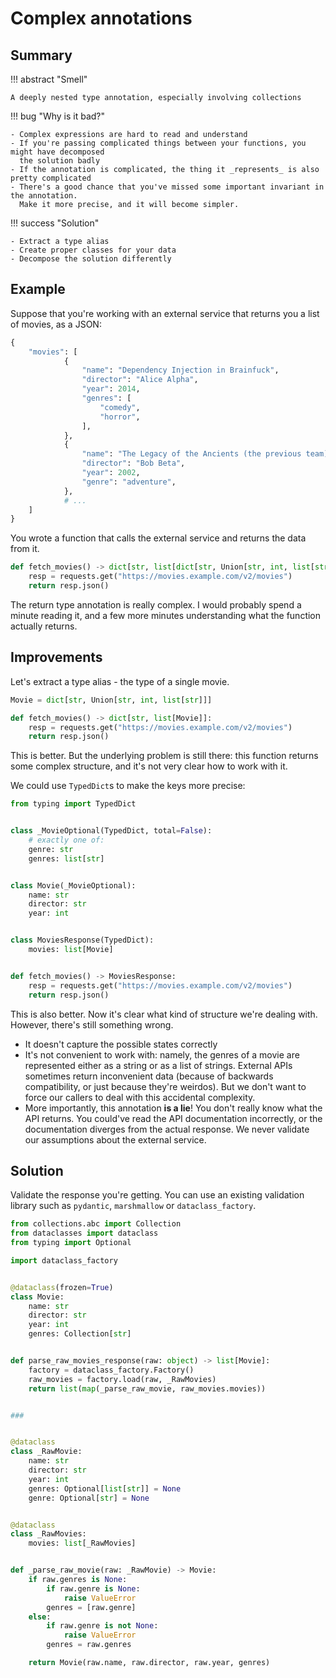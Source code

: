 # Complex annotations


## Summary

!!! abstract "Smell"

    A deeply nested type annotation, especially involving collections

!!! bug "Why is it bad?"

    - Complex expressions are hard to read and understand
    - If you're passing complicated things between your functions, you might have decomposed
      the solution badly
    - If the annotation is complicated, the thing it _represents_ is also pretty complicated
    - There's a good chance that you've missed some important invariant in the annotation.
      Make it more precise, and it will become simpler.

!!! success "Solution"

    - Extract a type alias
    - Create proper classes for your data
    - Decompose the solution differently


## Example

Suppose that you're working with an external service that returns you a list of movies, as a JSON:
```py
{
    "movies": [
            {
                "name": "Dependency Injection in Brainfuck",
                "director": "Alice Alpha",
                "year": 2014,
                "genres": [
                    "comedy",
                    "horror",
                ],
            },
            {
                "name": "The Legacy of the Ancients (the previous team)",
                "director": "Bob Beta",
                "year": 2002,
                "genre": "adventure",
            },
            # ...
    ]
}
```

You wrote a function that calls the external service and returns the data from it.

```py
def fetch_movies() -> dict[str, list[dict[str, Union[str, int, list[str]]]]]:
    resp = requests.get("https://movies.example.com/v2/movies")
    return resp.json()
```

The return type annotation is really complex. I would probably spend a minute reading it, and a few more
minutes understanding what the function actually returns.

## Improvements

Let's extract a type alias - the type of a single movie.

```py
Movie = dict[str, Union[str, int, list[str]]]

def fetch_movies() -> dict[str, list[Movie]]:
    resp = requests.get("https://movies.example.com/v2/movies")
    return resp.json()
```

This is better. But the underlying problem is still there: this function returns some
complex structure, and it's not very clear how to work with it.

We could use `TypedDict`s to make the keys more precise:
```py
from typing import TypedDict


class _MovieOptional(TypedDict, total=False):
    # exactly one of:
    genre: str
    genres: list[str]


class Movie(_MovieOptional):
    name: str
    director: str
    year: int


class MoviesResponse(TypedDict):
    movies: list[Movie]


def fetch_movies() -> MoviesResponse:
    resp = requests.get("https://movies.example.com/v2/movies")
    return resp.json()
```

This is also better. Now it's clear what kind of structure we're dealing with.
However, there's still something wrong.

- It doesn't capture the possible states correctly
- It's not convenient to work with: namely, the genres of a movie are represented either as a string
  or as a list of strings. External APIs sometimes return inconvenient data (because of backwards compatibility,
  or just because they're weirdos). But we don't want to force our callers to deal with this accidental
  complexity.
- More importantly, this annotation **is a lie**! You don't really know what the API returns. You could've read the
  API documentation incorrectly, or the documentation diverges from the actual response. We never validate
  our assumptions about the external service.


## Solution

Validate the response you're getting. You can use an existing validation library such as `pydantic`,
`marshmallow` or `dataclass_factory`.


```py
from collections.abc import Collection
from dataclasses import dataclass
from typing import Optional

import dataclass_factory


@dataclass(frozen=True)
class Movie:
    name: str
    director: str
    year: int
    genres: Collection[str]


def parse_raw_movies_response(raw: object) -> list[Movie]:
    factory = dataclass_factory.Factory()
    raw_movies = factory.load(raw, _RawMovies)
    return list(map(_parse_raw_movie, raw_movies.movies))


###


@dataclass
class _RawMovie:
    name: str
    director: str
    year: int
    genres: Optional[list[str]] = None
    genre: Optional[str] = None


@dataclass
class _RawMovies:
    movies: list[_RawMovies]


def _parse_raw_movie(raw: _RawMovie) -> Movie:
    if raw.genres is None:
        if raw.genre is None:
            raise ValueError
        genres = [raw.genre]
    else:
        if raw.genre is not None:
            raise ValueError
        genres = raw.genres

    return Movie(raw.name, raw.director, raw.year, genres)
```
